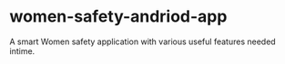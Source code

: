 # women-safety-andriod-app
A smart Women safety application with various useful features needed intime.


